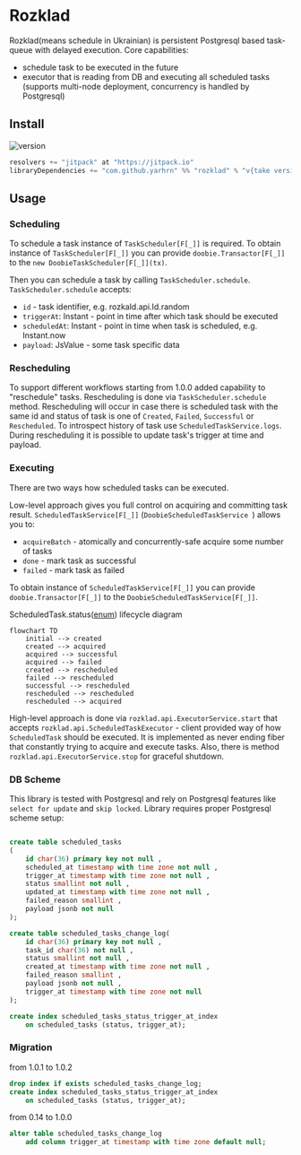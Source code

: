 # Rozklad

Rozklad(means schedule in Ukrainian) is persistent Postgresql based task-queue with delayed execution. Core capabilities:
- schedule task to be executed in the future
- executor that is reading from DB and executing all scheduled tasks (supports multi-node deployment, concurrency is handled by Postgresql)

## Install
![version](https://jitpack.io/v/yarhrn/rozklad.svg)

```scala
resolvers += "jitpack" at "https://jitpack.io"
libraryDependencies += "com.github.yarhrn" %% "rozklad" % "v{take version from badge above}"	
```

## Usage
### Scheduling
To schedule a task instance of `TaskScheduler[F[_]]` is required. 
To obtain instance of `TaskScheduler[F[_]]` you can provide `doobie.Transactor[F[_]]` to the `new DoobieTaskScheduler[F[_]](tx)`.

Then you can schedule a task by calling `TaskScheduler.schedule`.
`TaskScheduler.schedule` accepts:
- `id` - task identifier, e.g. rozkald.api.Id.random
- `triggerAt`: Instant - point in time after which task should be executed
- `scheduledAt`: Instant - point in time when task is scheduled, e.g. Instant.now
- `payload`: JsValue - some task specific data
### Rescheduling
To support different workflows starting from 1.0.0 added capability to "reschedule" tasks.
Rescheduling is done via `TaskScheduler.schedule` method. 
Rescheduling will occur in case there is scheduled task with the same id and status of task is one of `Created`, `Failed`, `Successful` or `Rescheduled`.
To introspect history of task use `ScheduledTaskService.logs`. During rescheduling it is possible to update task's trigger at time and payload.


### Executing
There are two ways how scheduled tasks can be executed.

Low-level approach gives you full control on acquiring and committing task result. `ScheduledTaskService[F[_]]` (`DoobieScheduledTaskService
`) allows you to:
- `acquireBatch` - atomically and concurrently-safe acquire some number of tasks
- `done` - mark task as successful
- `failed` - mark task as failed

To obtain instance of `ScheduledTaskService[F[_]]` you can provide `doobie.Transactor[F[_]]` to the `DoobieScheduledTaskService[F[_]]`.


ScheduledTask.status([enum](https://github.com/yarhrn/rozklad/blob/main/src/main/scala/api/ScheduledTask.scala#L29)) lifecycle diagram
```mermaid
flowchart TD
    initial --> created 
    created --> acquired
    acquired --> successful
    acquired --> failed
    created --> rescheduled
    failed --> rescheduled
    successful --> rescheduled
    rescheduled --> rescheduled
    rescheduled --> acquired
```

High-level approach is done via `rozklad.api.ExecutorService.start` that accepts 
`rozklad.api.ScheduledTaskExecutor` - client provided way of how `ScheduledTask` should be executed.
It is implemented as never ending fiber that constantly trying to acquire and execute tasks.
Also, there is method `rozklad.api.ExecutorService.stop` for graceful shutdown.

### DB Scheme
This library is tested with Postgresql and rely on Postgresql features like `select for update` and `skip locked`.
Library requires proper Postgresql scheme setup:
```sql

create table scheduled_tasks
(
    id char(36) primary key not null ,
    scheduled_at timestamp with time zone not null ,
    trigger_at timestamp with time zone not null ,
    status smallint not null ,
    updated_at timestamp with time zone not null ,
    failed_reason smallint ,
    payload jsonb not null
);

create table scheduled_tasks_change_log(
    id char(36) primary key not null ,
    task_id char(36) not null ,
    status smallint not null ,
    created_at timestamp with time zone not null ,
    failed_reason smallint ,
    payload jsonb not null ,
    trigger_at timestamp with time zone not null
);

create index scheduled_tasks_status_trigger_at_index
    on scheduled_tasks (status, trigger_at);
```
### Migration
from 1.0.1 to 1.0.2
```sql
drop index if exists scheduled_tasks_change_log;
create index scheduled_tasks_status_trigger_at_index
    on scheduled_tasks (status, trigger_at);
```

from 0.14 to 1.0.0
```sql
alter table scheduled_tasks_change_log
    add column trigger_at timestamp with time zone default null;
```
